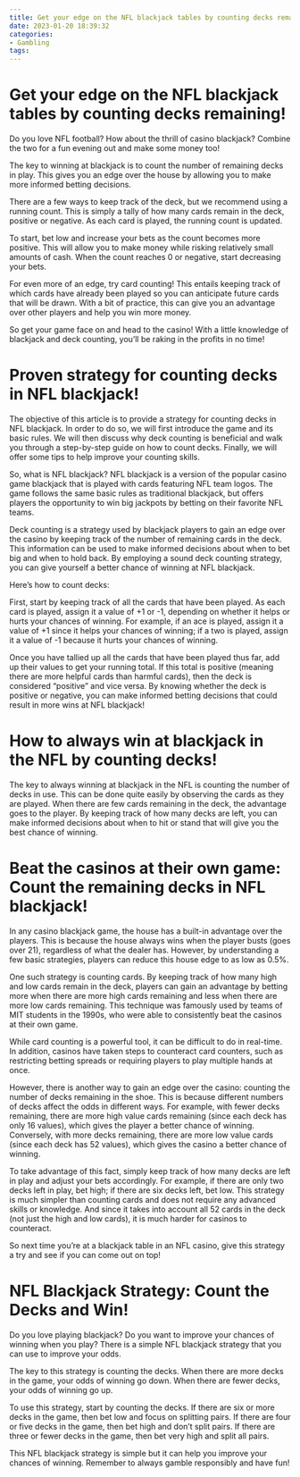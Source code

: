 ```yaml
---
title: Get your edge on the NFL blackjack tables by counting decks remaining!
date: 2023-01-20 18:39:32
categories:
- Gambling
tags:
---
```



#  Get your edge on the NFL blackjack tables by counting decks remaining!

Do you love NFL football? How about the thrill of casino blackjack? Combine the two for a fun evening out and make some money too!

The key to winning at blackjack is to count the number of remaining decks in play. This gives you an edge over the house by allowing you to make more informed betting decisions.

There are a few ways to keep track of the deck, but we recommend using a running count. This is simply a tally of how many cards remain in the deck, positive or negative. As each card is played, the running count is updated.

To start, bet low and increase your bets as the count becomes more positive. This will allow you to make money while risking relatively small amounts of cash. When the count reaches 0 or negative, start decreasing your bets.

For even more of an edge, try card counting! This entails keeping track of which cards have already been played so you can anticipate future cards that will be drawn. With a bit of practice, this can give you an advantage over other players and help you win more money.

So get your game face on and head to the casino! With a little knowledge of blackjack and deck counting, you’ll be raking in the profits in no time!

#  Proven strategy for counting decks in NFL blackjack!

The objective of this article is to provide a strategy for counting decks in NFL blackjack. In order to do so, we will first introduce the game and its basic rules. We will then discuss why deck counting is beneficial and walk you through a step-by-step guide on how to count decks. Finally, we will offer some tips to help improve your counting skills.

So, what is NFL blackjack? NFL blackjack is a version of the popular casino game blackjack that is played with cards featuring NFL team logos. The game follows the same basic rules as traditional blackjack, but offers players the opportunity to win big jackpots by betting on their favorite NFL teams.

Deck counting is a strategy used by blackjack players to gain an edge over the casino by keeping track of the number of remaining cards in the deck. This information can be used to make informed decisions about when to bet big and when to hold back. By employing a sound deck counting strategy, you can give yourself a better chance of winning at NFL blackjack.

Here’s how to count decks:

First, start by keeping track of all the cards that have been played. As each card is played, assign it a value of +1 or -1, depending on whether it helps or hurts your chances of winning. For example, if an ace is played, assign it a value of +1 since it helps your chances of winning; if a two is played, assign it a value of -1 because it hurts your chances of winning.

Once you have tallied up all the cards that have been played thus far, add up their values to get your running total. If this total is positive (meaning there are more helpful cards than harmful cards), then the deck is considered “positive” and vice versa. By knowing whether the deck is positive or negative, you can make informed betting decisions that could result in more wins at NFL blackjack!

#  How to always win at blackjack in the NFL by counting decks!

The key to always winning at blackjack in the NFL is counting the number of decks in use. This can be done quite easily by observing the cards as they are played. When there are few cards remaining in the deck, the advantage goes to the player. By keeping track of how many decks are left, you can make informed decisions about when to hit or stand that will give you the best chance of winning.

#  Beat the casinos at their own game: Count the remaining decks in NFL blackjack! 

In any casino blackjack game, the house has a built-in advantage over the players. This is because the house always wins when the player busts (goes over 21), regardless of what the dealer has. However, by understanding a few basic strategies, players can reduce this house edge to as low as 0.5%.

One such strategy is counting cards. By keeping track of how many high and low cards remain in the deck, players can gain an advantage by betting more when there are more high cards remaining and less when there are more low cards remaining. This technique was famously used by teams of MIT students in the 1990s, who were able to consistently beat the casinos at their own game.

While card counting is a powerful tool, it can be difficult to do in real-time. In addition, casinos have taken steps to counteract card counters, such as restricting betting spreads or requiring players to play multiple hands at once.

However, there is another way to gain an edge over the casino: counting the number of decks remaining in the shoe. This is because different numbers of decks affect the odds in different ways. For example, with fewer decks remaining, there are more high value cards remaining (since each deck has only 16 values), which gives the player a better chance of winning. Conversely, with more decks remaining, there are more low value cards (since each deck has 52 values), which gives the casino a better chance of winning.

To take advantage of this fact, simply keep track of how many decks are left in play and adjust your bets accordingly. For example, if there are only two decks left in play, bet high; if there are six decks left, bet low. This strategy is much simpler than counting cards and does not require any advanced skills or knowledge. And since it takes into account all 52 cards in the deck (not just the high and low cards), it is much harder for casinos to counteract.

So next time you’re at a blackjack table in an NFL casino, give this strategy a try and see if you can come out on top!

#  NFL Blackjack Strategy: Count the Decks and Win!

Do you love playing blackjack? Do you want to improve your chances of winning when you play? There is a simple NFL blackjack strategy that you can use to improve your odds.

The key to this strategy is counting the decks. When there are more decks in the game, your odds of winning go down. When there are fewer decks, your odds of winning go up.

To use this strategy, start by counting the decks. If there are six or more decks in the game, then bet low and focus on splitting pairs. If there are four or five decks in the game, then bet high and don’t split pairs. If there are three or fewer decks in the game, then bet very high and split all pairs.

This NFL blackjack strategy is simple but it can help you improve your chances of winning. Remember to always gamble responsibly and have fun!